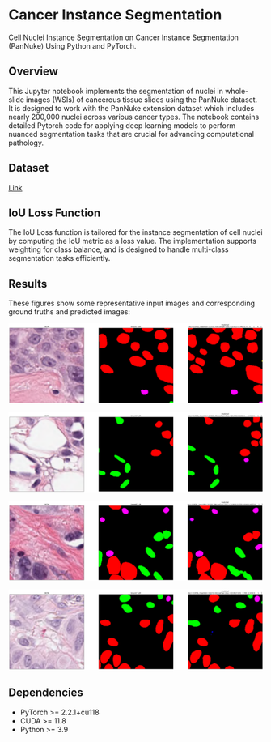 # Cancer Instance Segmentation

Cell Nuclei Instance Segmentation on Cancer Instance Segmentation (PanNuke) Using Python and PyTorch.


Overview
------------
This Jupyter notebook implements the segmentation of nuclei in whole-slide images (WSIs) of cancerous tissue slides using the PanNuke dataset. It is designed to work with the PanNuke extension dataset which includes nearly 200,000 nuclei across various cancer types. The notebook contains detailed Pytorch code for applying deep learning models to perform nuanced segmentation tasks that are crucial for advancing computational pathology.


Dataset
------------
[Link](https://warwick.ac.uk/fac/cross_fac/tia/data/pannuke)

IoU Loss Function
------------
The IoU Loss function is tailored for the instance segmentation of cell nuclei by computing the IoU metric as a loss value. The implementation supports weighting for class balance, and is designed to handle multi-class segmentation tasks efficiently.


Results
------------
These figures show some representative input images and corresponding ground truths and predicted images:

![Sample](https://github.com/mansour2002/Digital-Pathology-Segmentation/blob/main/Figures/Nuclei%20Segmentation%201.png?raw=true)

![Sample](https://github.com/mansour2002/Digital-Pathology-Segmentation/blob/main/Figures/Nuclei%20Segmentation%202.png?raw=true)

![Sample](https://github.com/mansour2002/Digital-Pathology-Segmentation/blob/main/Figures/Nuclei%20Segmentation%203.png?raw=true)

![Sample](https://github.com/mansour2002/Digital-Pathology-Segmentation/blob/main/Figures/Nuclei%20Segmentation%204.png?raw=true)




Dependencies
------------
- PyTorch >= 2.2.1+cu118
- CUDA >= 11.8
- Python >= 3.9
